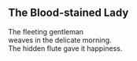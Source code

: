 The Blood-stained Lady
----------------------
The fleeting gentleman  
weaves in the delicate morning.  
The hidden flute gave it happiness.  
